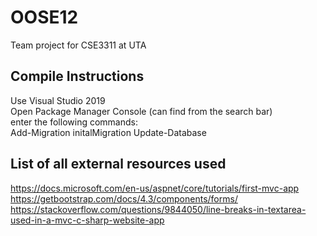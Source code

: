 # OOSE12  
Team project for CSE3311 at UTA  

## Compile Instructions  
Use Visual Studio 2019  
Open Package Manager Console (can find from the search bar)  
enter the following commands:  
Add-Migration initalMigration 
Update-Database
## List of all external resources used  
https://docs.microsoft.com/en-us/aspnet/core/tutorials/first-mvc-app  
https://getbootstrap.com/docs/4.3/components/forms/  
https://stackoverflow.com/questions/9844050/line-breaks-in-textarea-used-in-a-mvc-c-sharp-website-app  
